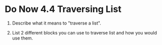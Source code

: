 # Do Now 4.4 Traversing List

1. Describe what it means to "traverse a list".

2. List 2 different blocks you can use to traverse list and how you would use them.
